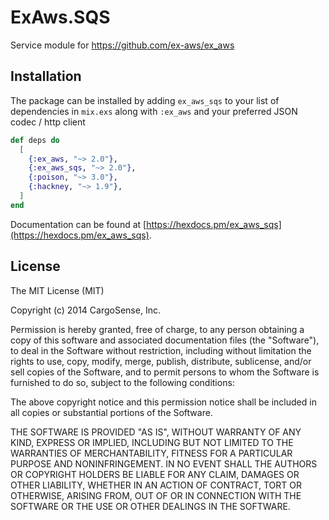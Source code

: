 # ExAws.SQS

Service module for https://github.com/ex-aws/ex_aws

## Installation

The package can be installed by adding `ex_aws_sqs` to your list of dependencies in `mix.exs`
along with `:ex_aws` and your preferred JSON codec / http client

```elixir
def deps do
  [
    {:ex_aws, "~> 2.0"},
    {:ex_aws_sqs, "~> 2.0"},
    {:poison, "~> 3.0"},
    {:hackney, "~> 1.9"},
  ]
end
```

Documentation can be found at [https://hexdocs.pm/ex_aws_sqs](https://hexdocs.pm/ex_aws_sqs).

## License

The MIT License (MIT)

Copyright (c) 2014 CargoSense, Inc.

Permission is hereby granted, free of charge, to any person obtaining a copy
of this software and associated documentation files (the "Software"), to deal
in the Software without restriction, including without limitation the rights
to use, copy, modify, merge, publish, distribute, sublicense, and/or sell
copies of the Software, and to permit persons to whom the Software is
furnished to do so, subject to the following conditions:

The above copyright notice and this permission notice shall be included in
all copies or substantial portions of the Software.

THE SOFTWARE IS PROVIDED "AS IS", WITHOUT WARRANTY OF ANY KIND, EXPRESS OR
IMPLIED, INCLUDING BUT NOT LIMITED TO THE WARRANTIES OF MERCHANTABILITY,
FITNESS FOR A PARTICULAR PURPOSE AND NONINFRINGEMENT. IN NO EVENT SHALL THE
AUTHORS OR COPYRIGHT HOLDERS BE LIABLE FOR ANY CLAIM, DAMAGES OR OTHER
LIABILITY, WHETHER IN AN ACTION OF CONTRACT, TORT OR OTHERWISE, ARISING FROM,
OUT OF OR IN CONNECTION WITH THE SOFTWARE OR THE USE OR OTHER DEALINGS IN
THE SOFTWARE.
